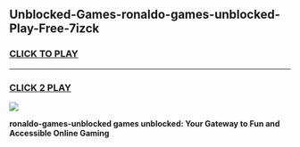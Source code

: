 
## Unblocked-Games-ronaldo-games-unblocked-Play-Free-7izck
<h3>
<a href="https://premium76.site?title=ronaldo-games-unblocked&ref=20A">CLICK TO PLAY</a></h3>
<hr>

<h3>
<a href="https://premium76.site?title=ronaldo-games-unblocked&ref=20A">CLICK 2 PLAY</a>
  
</h3>

<a href="https://premium76.site?title=ronaldo-games-unblocked&ref=20A"><img src="https://clearcache.store/games.png"></a>


**ronaldo-games-unblocked games unblocked: Your Gateway to Fun and Accessible Online Gaming**
